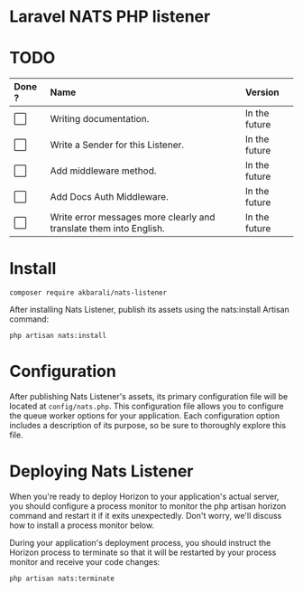 # Laravel NATS PHP listener

# TODO

| Done ?               | Name                                                               | Version       |
|:---------------------|:-------------------------------------------------------------------|:--------------|
| :white_large_square: | Writing documentation.                                             | In the future |
| :white_large_square: | Write a Sender for this Listener.                                  | In the future |
| :white_large_square: | Add middleware method.                                             | In the future |
| :white_large_square: | Add Docs Auth Middleware.                                          | In the future |
| :white_large_square: | Write error messages more clearly and translate them into English. | In the future |

# Install

```
composer require akbarali/nats-listener
```

After installing Nats Listener, publish its assets using the nats:install Artisan command:

```aiignore
php artisan nats:install
```

# Configuration

After publishing Nats Listener's assets, its primary configuration file will be located at `config/nats.php`. This configuration file allows you to configure the queue worker options for your application. Each configuration option includes a description of its purpose, so be sure to thoroughly explore this file.

# Deploying Nats Listener

When you're ready to deploy Horizon to your application's actual server, you should configure a process monitor to monitor the php artisan horizon command and restart it if it exits unexpectedly. Don't worry, we'll discuss how to install a process monitor below.

During your application's deployment process, you should instruct the Horizon process to terminate so that it will be restarted by your process monitor and receive your code changes:

```
php artisan nats:terminate
```